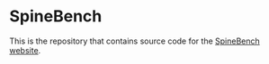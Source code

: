 # SpineBench

This is the repository that contains source code for the [SpineBench website](https://zhangchenghanyu.github.io/SpineBench.github.io/).


